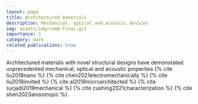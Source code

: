 ```yaml
---
layout: page
title: Architectured materials
description: Mechanical, optical and acoustic devices
img: assets/img/comb-final.gif
importance: 1
category: work
related_publications: true
---
```

Architectured materials with novel structural designs have demonstated unprecedented mechanical, optical and acoustic properties {% cite liu2018nano %} {% cite chen2021electromechanically %} {% cite liu2018invited %} {% cite al2018microarchitected %} {% cite surjadi2019mechanical %} {% cite cushing2021characterization %} {% cite shen2023anisotropic %}.

